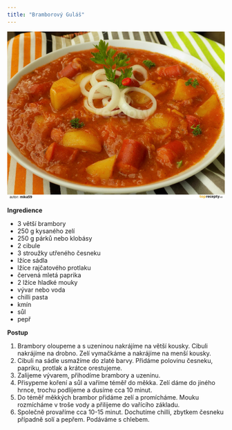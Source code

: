 ```yaml
---
title: "Bramborový Guláš"
---
```


![gulas](./images/bramborovy-gulas-s-kysanym-zelim-176315-1920-1080.jpg)

**Ingredience**

- 3 větší brambory
- 250 g kysaného zelí
- 250 g párků nebo klobásy
- 2 cibule
- 3 stroužky utřeného česneku
- lžíce sádla
- lžíce rajčatového protlaku
- červená mletá paprika
- 2 lžíce hladké mouky
- vývar nebo voda
- chilli pasta
- kmín
- sůl
- pepř

**Postup**

1. Brambory oloupeme a s uzeninou nakrájíme na větší kousky. Cibuli nakrájíme na drobno. Zelí vymačkáme a nakrájíme na menší kousky.
2. Cibuli na sádle usmažíme do zlaté barvy. Přidáme polovinu česneku, papriku, protlak a krátce orestujeme.
3. Zalijeme vývarem, přihodíme brambory a uzeninu.
4. Přisypeme koření a sůl a vaříme téměř do měkka. Zelí dáme do jiného hrnce, trochu podlijeme a dusíme cca 10 minut.
5. Do téměř měkkých brambor přidáme zelí a promícháme. Mouku rozmícháme v troše vody a přilijeme do vařícího základu.
6. Společně provaříme cca 10-15 minut. Dochutíme chilli, zbytkem česneku případně solí a pepřem. Podáváme s chlebem.
